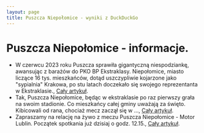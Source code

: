 ```yaml
---
layout: page
title: Puszcza Niepołomice - wyniki z DuckDuckGo
---
```

# Puszcza Niepołomice - informacje.
  * W czerwcu 2023 roku Puszcza sprawiła gigantyczną niespodziankę, awansując z barażów do PKO BP Ekstraklasy. Niepołomice, miasto liczące 16 tys. mieszkańców, dotąd uszczypliwie kojarzone jako "sypialnia" Krakowa, po stu latach doczekało się swojego reprezentanta w Ekstraklasie., [Cały artykuł](https://sport.tvp.pl/85360380/historyczny-mecz-puszczy-w-ekstraklasie-w-niepolomicach-mam-nadzieje-ze-nasz-powrot-bedzie-talizmanem).
  * Tak, Puszcza Niepołomice, będąc w ekstraklasie po raz pierwszy grała na swoim stadionie. Co mieszkańcy całej gminy uważają za święto. Kibicowali od rana, chociaż mecz zaczął się w ..., [Cały artykuł](https://krakow.naszemiasto.pl/tak-niepolomice-powitaly-ekstraklase-idziemy-wszyscy-bo-puszcza-to-rodzinny-klub/ar/c1p2-27323307).
  * Zapraszamy na relację na żywo z meczu Puszcza Niepołomice - Motor Lublin. Początek spotkania już dzisiaj o godz. 12.15., [Cały artykuł](https://www.dziennikwschodni.pl/sport/pilka-nozna/ekstraklasa/puszcza-niepolomice-motor-lublin-relacja-na-zywo,n,1000357922.html).
